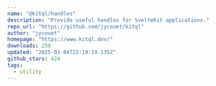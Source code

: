 ```yaml
---
name: "@kitql/handles"
description: "Provide useful handles for SvelteKit applications."
repo_url: "https://github.com/jycouet/kitql"
author: "jycouet"
homepage: "https://www.kitql.dev/"
downloads: 259
updated: "2025-03-04T22:19:19.135Z"
github_stars: 424
tags: 
  - utility
---
```


